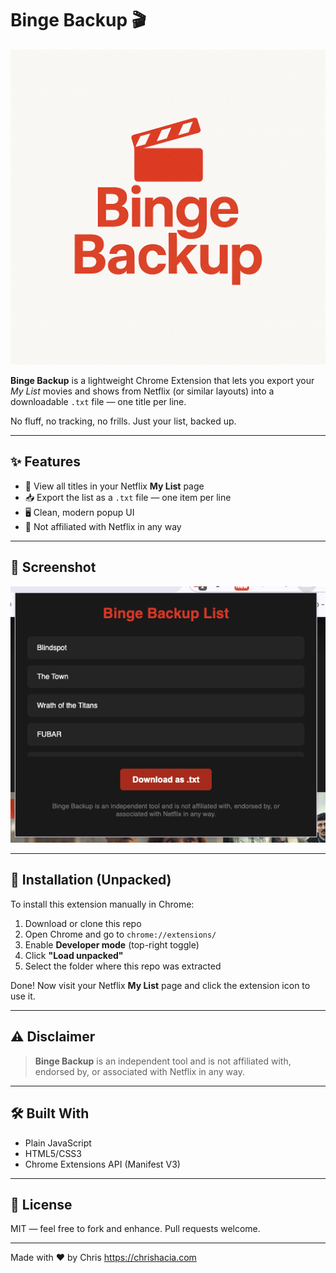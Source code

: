 # Binge Backup 🎬

![Binge Backup Logo](icon.png)

**Binge Backup** is a lightweight Chrome Extension that lets you export your *My List* movies and shows from Netflix (or similar layouts) into a downloadable `.txt` file — one title per line.

No fluff, no tracking, no frills. Just your list, backed up.

---

## ✨ Features

- 📄 View all titles in your Netflix **My List** page
- 📥 Export the list as a `.txt` file — one item per line
- 🖥️ Clean, modern popup UI
- 🚫 Not affiliated with Netflix in any way

---

## 📸 Screenshot

![Binge Backup Screenshot](screenshot.png)

---

## 🧩 Installation (Unpacked)

To install this extension manually in Chrome:

1. Download or clone this repo
2. Open Chrome and go to `chrome://extensions/`
3. Enable **Developer mode** (top-right toggle)
4. Click **"Load unpacked"**
5. Select the folder where this repo was extracted

Done! Now visit your Netflix **My List** page and click the extension icon to use it.

---

## ⚠️ Disclaimer

> **Binge Backup** is an independent tool and is not affiliated with, endorsed by, or associated with Netflix in any way.

---

## 🛠️ Built With

- Plain JavaScript
- HTML5/CSS3
- Chrome Extensions API (Manifest V3)

---

## 📄 License

MIT — feel free to fork and enhance. Pull requests welcome.

---

Made with ❤️ by Chris
https://chrishacia.com
